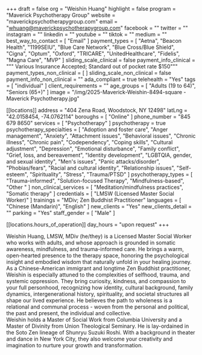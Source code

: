 +++
draft = false
org = "Weishin Huang"
highlight = false
program = "Maverick Psychotherapy Group"
website = "maverickpsychotherapygroup.com"
email = "whuang@maverickpsychotherapygroup.com"
facebook = ""
twitter = ""
instagram = ""
linkedin = ""
youtube = ""
tiktok = ""
medium = ""
best_way_to_contact = [ "Email" ]
payment_types = [
  "Aetna",
  "Beacon Health",
  "1199SEIU",
  "Blue Care Network",
  "Blue Cross/Blue Shield",
  "Cigna",
  "Optum",
  "Oxford",
  "TRICARE",
  "UnitedHealthcare",
  "Fidelis",
  "Magna Care",
  "MVP"
]
sliding_scale_clinical = false
payment_info_clinical = """
Various Insurance Accepted; 
Standard out of pocket rate $150"""
payment_types_non_clinical = [ ]
sliding_scale_non_clinical = false
payment_info_non_clinical = ""
ada_compliant = true
telehealth = "Yes"
tags = [ "individual" ]
client_requirements = ""
age_groups = [ "Adults (19 to 64)", "Seniors (65+)" ]
image = "/img/2025-Maverick-Weishin-8494-square - Maverick Psychotherapy.jpg"

[[locations]]
address = "404 Zena Road, Woodstock, NY 12498"
latLng = "42.0158454, -74.0762114"
boroughs = [ "Online" ]
phone_number = "845 679 8650"
services = [ "Psychotherapy" ]
psychotherapy = true
psychotherapy_specialties = [
  "Adoption and foster care",
  "Anger management",
  "Anxiety",
  "Attachment issues",
  "Behavioral issues",
  "Chronic illness",
  "Chronic pain",
  "Codependency",
  "Coping skills",
  "Cultural adjustment",
  "Depression",
  "Emotional disturbance",
  "Family conflict",
  "Grief, loss, and bereavement",
  "Identity development",
  "LGBTQIA, gender, and sexual identity",
  "Men's issues",
  "Panic attacks/disorder",
  "Phobias/fears",
  "Racial and cultural identity",
  "Relationship issues",
  "Self-esteem",
  "Spirituality",
  "Stress",
  "Trauma/PTSD"
]
psychotherapy_types = [
  "Trauma-informed",
  "Solution-focused Therapy",
  "Mindfulness-based",
  "Other "
]
non_clinical_services = [ "Meditation/mindfulness practices", "Somatic therapy" ]
credentials = [ "LMSW (Licensed Master Social Worker)" ]
trainings = "MDiv; Zen Buddhist Practitioner"
languages = [ "Chinese (Mandarin)", "English" ]
new_clients = "Yes"
new_clients_detail = ""
parking = "Yes"
staff_gender = [ "Male" ]

  [[locations.hours_of_operation]]
  day_hours = "upon request"
+++


Weishin Huang, LMSW, MDiv (he/they) is a Licensed Master Social Worker who works with adults, and whose approach is grounded in somatic awareness, mindfulness, and trauma-informed care. He brings a warm, open-hearted presence to the therapy space, honoring the psychological insight and embodied wisdom that naturally unfold in your healing journey. <br>
As a Chinese-American immigrant and longtime Zen Buddhist practitioner, Weishin is especially attuned to the complexities of selfhood, trauma, and systemic oppression. They bring curiosity, kindness, and compassion to your full personhood, recognizing how identity, cultural background, family dynamics, intergenerational history, spirituality, and societal structures all shape our lived experience. He believes the path to wholeness is a relational and communal process - woven from the personal and political, the past and present, the individual and collective. <br>
Weishin holds a Master of Social Work from Columbia University and a Master of Divinity from Union Theological Seminary. He is lay-ordained in the Soto Zen lineage of Shunryu Suzuki Roshi. With a background in theater and dance in New York City, they also welcome your creativity and imagination to nurture your growth and transformation. <br>
